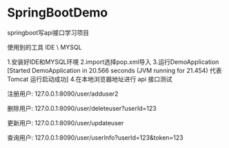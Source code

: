 # SpringBootDemo
springboot写api接口学习项目

使用到的工具 IDE \ MYSQL


1.安装好IDE和MYSQL环境
2.import选择pop.xml导入
3.运行DemoApplication [Started DemoApplication in 20.566 seconds (JVM running for 21.454) 代表Tomcat 运行启动成功]
4.在本地浏览器地址进行 api 接口测试

  注册用户: 127.0.0.1:8090/user/adduser2

  删除用户: 127.0.0.1:8090/user/deleteuser?userId=123

  更新用户: 127.0.0.1:8090/user/updateuser

  查询用户: 127.0.0.1:8090/user/userInfo?userId=123&token=123



